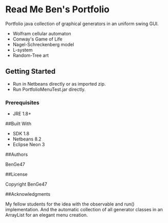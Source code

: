 # Read Me Ben's Portfolio
Portfolio java collection of graphical generators in an uniform swing GUI.
+ Wolfram cellular automaton
+ Conway's Game of Life
+ Nagel-Schreckenberg model
+ L-system
+ Random-Tree art

## Getting Started
+ Run in Netbeans directly or as imported zip.
+ Run PortfolioMenuTest.jar directly.

### Prerequisites
+ JRE 1.8+

##Built With
+ SDK 1.8
+ Netbeans 8.2
+ Eclipse Neon 3

##Authors

BenGe47

##License

Copyright BenGe47

##Acknowledgments

My fellow students for the idea with the observable and run() implementation. 
And the automatic collection of all generator classes in an ArrayList for an 
elegant menu creation. 